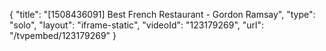 {
    "title": "[1508436091] Best French Restaurant - Gordon Ramsay",
    "type": "solo",
    "layout": "iframe-static",
    "videoId": "123179269",
    "url": "\/tvpembed\/123179269"
}